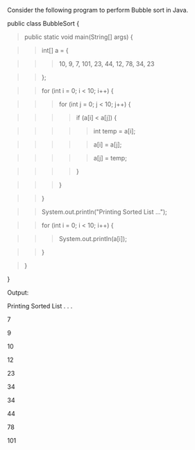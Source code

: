 Consider the following program to perform Bubble sort in Java.

public class BubbleSort {

> public static void main(String\[\] args) {

> > int\[\] a = {

> > > 10, 9, 7, 101, 23, 44, 12, 78, 34, 23

> > };

> > for (int i = 0; i \< 10; i++) {

> > > for (int j = 0; j \< 10; j++) {

> > > > if (a\[i\] \< a\[j\]) {

> > > > > int temp = a\[i\];

> > > > > a\[i\] = a\[j\];

> > > > > a\[j\] = temp;

> > > > }

> > > }

> > }

> > System.out.println(\"Printing Sorted List \...\");

> > for (int i = 0; i \< 10; i++) {

> > > System.out.println(a\[i\]);

> > }

> }

}

Output:

Printing Sorted List . . .

7

9

10

12

23

34

34

44

78

101